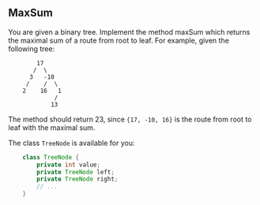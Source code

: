 ## MaxSum

You are given a binary tree. Implement the method maxSum which returns the maximal sum of a route from root to leaf. For example, given the following tree:

```
        17
       /  \
      3   -10
     /    /  \
    2    16   1
             /
            13
```

The method should return 23, since `{17, -10, 16}` is the route from root to leaf with the maximal sum.

The class `TreeNode` is available for you:

``` java
    class TreeNode {
        private int value;
        private TreeNode left;
        private TreeNode right;
        // ...
    }
```